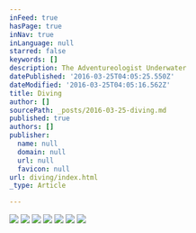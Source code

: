 ```yaml
---
inFeed: true
hasPage: true
inNav: true
inLanguage: null
starred: false
keywords: []
description: The Adventureologist Underwater
datePublished: '2016-03-25T04:05:25.550Z'
dateModified: '2016-03-25T04:05:16.562Z'
title: Diving
author: []
sourcePath: _posts/2016-03-25-diving.md
published: true
authors: []
publisher:
  name: null
  domain: null
  url: null
  favicon: null
url: diving/index.html
_type: Article

---
```

![](https://the-grid-user-content.s3-us-west-2.amazonaws.com/13e7ebb6-295a-4090-ac95-c8922b57076c.jpg)
![](https://the-grid-user-content.s3-us-west-2.amazonaws.com/4c378967-d372-4166-9dd3-8220a5aac64e.jpg)
![](https://s3-us-west-2.amazonaws.com/the-grid-img/p/c227c7466db0a78f62c66cd62e1d3f081df60f18.jpg)
![](https://the-grid-user-content.s3-us-west-2.amazonaws.com/d77ef709-cebc-49af-acbe-ec1a914989d2.jpg)
![](https://the-grid-user-content.s3-us-west-2.amazonaws.com/6ed56a51-17b7-41eb-914f-c7bf36a03f70.jpg)
![](https://the-grid-user-content.s3-us-west-2.amazonaws.com/23a28e53-2190-4782-960f-15fe27f80d69.jpg)
![](https://the-grid-user-content.s3-us-west-2.amazonaws.com/4777e31d-2981-4e53-ad31-d64b41bbaa4e.jpg)